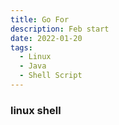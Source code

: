 ```yaml
---
title: Go For
description: Feb start
date: 2022-01-20
tags:
  - Linux
  - Java
  - Shell Script
---
```


### linux shell
